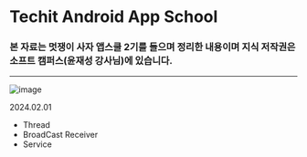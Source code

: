 # Techit Android App School  

### 본 자료는 멋쟁이 사자 앱스쿨 2기를 들으며 정리한 내용이며 지식 저작권은 소프트 캠퍼스(윤재성 강사님)에 있습니다.
--- 
![image](https://github.com/blueeye09/Techit_Android/assets/105341431/91bf83e2-5d16-42bb-9e3a-9448340a9616)

2024.02.01
- Thread
- BroadCast Receiver
- Service
